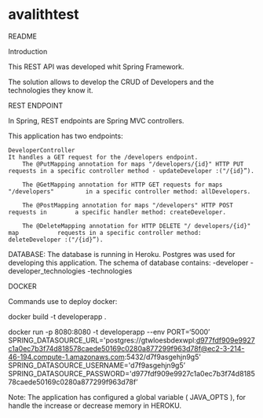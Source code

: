 # avalithtest
README



Introduction

This REST API was developed whit Spring Framework.

The solution allows to develop the CRUD of Developers and the technologies they know it.


REST ENDPOINT 

In Spring, REST endpoints are Spring MVC controllers.

This application has two endpoints:

	
	DeveloperController
	It handles a GET request for the /developers endpoint.
		The @PutMapping annotation for maps "/developers/{id}" HTTP PUT 			requests in a specific controller method - updateDeveloper :("/{id}”).

		The @GetMapping annotation for HTTP GET requests for maps "/developers" 		in a specific controller method: allDevelopers.

		The @PostMapping annotation for maps "/developers" HTTP POST requests in 		a specific handler method: createDeveloper.

		The @DeleteMapping annotation for HTTP DELETE "/ developers/{id}" map 			requests in a specific controller method: deleteDeveloper :("/{id}”).



DATABASE:
The database is running in Heroku. Postgres was used for developing this application.
The schema of database contains:
	-developer
	-developer_technologies 
	-technologies


DOCKER

Commands use to deploy docker:

docker build -t developerapp .

docker run -p 8080:8080 -t developerapp --env PORT=‘5000’ SPRING_DATASOURCE_URL='postgres://gtwloesbdexwpl:d977fdf909e9927c1a0ec7b3f74d818578caede50169c0280a877299f963d78f@ec2-3-214-46-194.compute-1.amazonaws.com:5432/d7f9asgehjn9g5'
SPRING_DATASOURCE_USERNAME='d7f9asgehjn9g5’
SPRING_DATASOURCE_PASSWORD='d977fdf909e9927c1a0ec7b3f74d818578caede50169c0280a877299f963d78f’

Note: The application has configured a global variable ( JAVA_OPTS ), for handle the increase or decrease memory in HEROKU.


